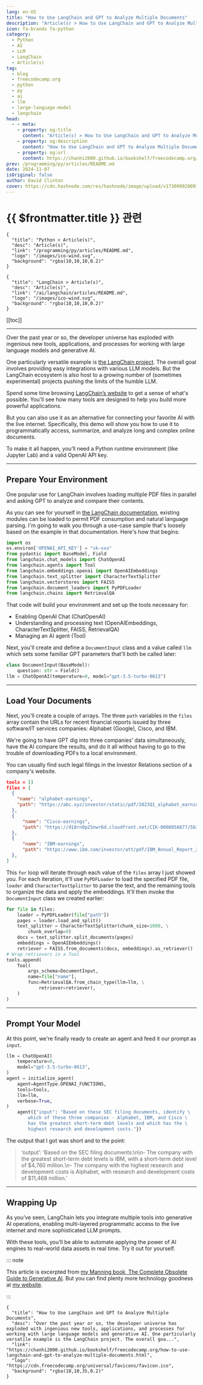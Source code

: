 ```yaml
---
lang: en-US
title: "How to Use LangChain and GPT to Analyze Multiple Documents"
description: "Article(s) > How to Use LangChain and GPT to Analyze Multiple Documents"
icon: fa-brands fa-python
category:
  - Python
  - AI
  - LLM
  - LangChain
  - Article(s)
tag:
  - blog
  - freecodecamp.org
  - python
  - py
  - ai
  - llm
  - large-language-model
  - langchain
head:
  - - meta:
    - property: og:title
      content: "Article(s) > How to Use LangChain and GPT to Analyze Multiple Documents"
    - property: og:description
      content: "How to Use LangChain and GPT to Analyze Multiple Documents"
    - property: og:url
      content: https://chanhi2000.github.io/bookshelf/freecodecamp.org/how-to-use-langchain-and-gpt-to-analyze-multiple-documents.html
prev: /programming/py/articles/README.md
date: 2024-11-07
isOriginal: false
author: David Clinton
cover: https://cdn.hashnode.com/res/hashnode/image/upload/v1730909200914/e75f3725-7453-49c0-b4e9-8b14fbc3b783.jpeg
---
```


# {{ $frontmatter.title }} 관련

```component VPCard
{
  "title": "Python > Article(s)",
  "desc": "Article(s)",
  "link": "/programming/py/articles/README.md",
  "logo": "/images/ico-wind.svg",
  "background": "rgba(10,10,10,0.2)"
}
```

```component VPCard
{
  "title": "LangChain > Article(s)",
  "desc": "Article(s)",
  "link": "/ai/langchain/articles/README.md",
  "logo": "/images/ico-wind.svg",
  "background": "rgba(10,10,10,0.2)"
}
```

[[toc]]

---

<SiteInfo
  name="How to Use LangChain and GPT to Analyze Multiple Documents"
  desc="Over the past year or so, the developer universe has exploded with ingenious new tools, applications, and processes for working with large language models and generative AI. One particularly versatile example is the LangChain project. The overall goa..."
  url="https://freecodecamp.org/news/how-to-use-langchain-and-gpt-to-analyze-multiple-documents"
  logo="https://cdn.freecodecamp.org/universal/favicons/favicon.ico"
  preview="https://cdn.hashnode.com/res/hashnode/image/upload/v1730909200914/e75f3725-7453-49c0-b4e9-8b14fbc3b783.jpeg"/>

Over the past year or so, the developer universe has exploded with ingenious new tools, applications, and processes for working with large language models and generative AI.

One particularly versatile example is [<FontIcon icon="iconfont icon-langchain"/>the LangChain project](https://langchain.com/). The overall goal involves providing easy integrations with various LLM models. But the LangChain ecosystem is also host to a growing number of (sometimes experimental) projects pushing the limits of the humble LLM.

Spend some time browsing [<FontIcon icon="iconfont icon-langchain"/>LangChain’s website](https://langchain.com/) to get a sense of what's possible. You'll see how many tools are designed to help you build more powerful applications.

But you can also use it as an alternative for connecting your favorite AI with the live internet. Specifically, this demo will show you how to use it to programmatically access, summarize, and analyze long and complex online documents.

To make it all happen, you’ll need a Python runtime environment (like Jupyter Lab) and a valid OpenAI API key.

---

## Prepare Your Environment

One popular use for LangChain involves loading multiple PDF files in parallel and asking GPT to analyze and compare their contents.

As you can see for yourself in [<FontIcon icon="iconfont icon-langchain"/>the LangChain documentation,](https://python.langchain.com/docs/integrations/toolkits/document_comparison_toolkit) existing modules can be loaded to permit PDF consumption and natural language parsing. I'm going to walk you through a use-case sample that's loosely based on the example in that documentation. Here's how that begins:

```py
import os
os.environ['OPENAI_API_KEY'] = "sk-xxx"
from pydantic import BaseModel, Field
from langchain.chat_models import ChatOpenAI
from langchain.agents import Tool
from langchain.embeddings.openai import OpenAIEmbeddings
from langchain.text_splitter import CharacterTextSplitter
from langchain.vectorstores import FAISS
from langchain.document_loaders import PyPDFLoader
from langchain.chains import RetrievalQA
```

That code will build your environment and set up the tools necessary for:

- Enabling OpenAI Chat (ChatOpenAI)
- Understanding and processing text (OpenAIEmbeddings, CharacterTextSplitter, FAISS, RetrievalQA)
- Managing an AI agent (Tool)

Next, you'll create and define a `DocumentInput` class and a value called `llm` which sets some familiar GPT parameters that'll both be called later:

```py
class DocumentInput(BaseModel):
    question: str = Field()
llm = ChatOpenAI(temperature=0, model="gpt-3.5-turbo-0613")
```

---

## Load Your Documents

Next, you'll create a couple of arrays. The three `path` variables in the `files` array contain the URLs for recent financial reports issued by three software/IT services companies: Alphabet (Google), Cisco, and IBM.

We're going to have GPT dig into three companies’ data simultaneously, have the AI compare the results, and do it all without having to go to the trouble of downloading PDFs to a local environment.

You can usually find such legal filings in the Investor Relations section of a company's website.

```json
tools = []
files = [
  {
    "name": "alphabet-earnings",
    "path": "https://abc.xyz/investor/static/pdf/2023Q1_alphabet_earnings_release.pdf",
  },
  {
      "name": "Cisco-earnings",
      "path": "https://d18rn0p25nwr6d.cloudfront.net/CIK-0000858877/5b3c172d-f7a3-4ecb-b141-03ff7af7e068.pdf",
  },
  {
      "name": "IBM-earnings",
      "path": "https://www.ibm.com/investor/att/pdf/IBM_Annual_Report_2022.pdf",
  },
]
```

This `for` loop will iterate through each value of the `files` array I just showed you. For each iteration, it'll use `PyPDFLoader` to load the specified PDF file, `loader` and `CharacterTextSplitter` to parse the text, and the remaining tools to organize the data and apply the embeddings. It'll then invoke the `DocumentInput` class we created earlier:

```py
for file in files:
    loader = PyPDFLoader(file["path"])
    pages = loader.load_and_split()
    text_splitter = CharacterTextSplitter(chunk_size=1000, \
        chunk_overlap=0)
    docs = text_splitter.split_documents(pages)
    embeddings = OpenAIEmbeddings()
    retriever = FAISS.from_documents(docs, embeddings).as_retriever()
# Wrap retrievers in a Tool
tools.append(
    Tool(
        args_schema=DocumentInput,
        name=file["name"],
        func=RetrievalQA.from_chain_type(llm=llm, \
            retriever=retriever),
    )
)
```

---

## Prompt Your Model

At this point, we're finally ready to create an agent and feed it our prompt as `input`.

```py
llm = ChatOpenAI(
    temperature=0,
    model="gpt-3.5-turbo-0613",
)
agent = initialize_agent(
    agent=AgentType.OPENAI_FUNCTIONS,
    tools=tools,
    llm=llm,
    verbose=True,
)
    agent({"input": "Based on these SEC filing documents, identify \
        which of these three companies - Alphabet, IBM, and Cisco \
        has the greatest short-term debt levels and which has the \
        highest research and development costs."})
```

The output that I got was short and to the point:

> ‘output’: ‘Based on the SEC filing documents:\\n\\n- The company with the greatest short-term debt levels is IBM, with a short-term debt level of $4,760 million.\\n- The company with the highest research and development costs is Alphabet, with research and development costs of $11,468 million.’

---

## Wrapping Up

As you’ve seen, LangChain lets you integrate multiple tools into generative AI operations, enabling multi-layered programmatic access to the live internet and more sophisticated LLM prompts.

With these tools, you’ll be able to automate applying the power of AI engines to real-world data assets in real time. Try it out for yourself.

::: note

This article is excerpted from [<FontIcon icon="fa-brands fa-amazon"/>my Manning book, The Complete Obsolete Guide to Generative AI](https://amazon.com/dp/1633436985). But you can find plenty more technology goodness at [<FontIcon icon="fas fa-globe"/>my website](https://bootstrap-it.com/).

:::

<!-- TODO: add ARTICLE CARD -->
```component VPCard
{
  "title": "How to Use LangChain and GPT to Analyze Multiple Documents",
  "desc": "Over the past year or so, the developer universe has exploded with ingenious new tools, applications, and processes for working with large language models and generative AI. One particularly versatile example is the LangChain project. The overall goa...",
  "link": "https://chanhi2000.github.io/bookshelf/freecodecamp.org/how-to-use-langchain-and-gpt-to-analyze-multiple-documents.html",
  "logo": "https://cdn.freecodecamp.org/universal/favicons/favicon.ico",
  "background": "rgba(10,10,35,0.2)"
}
```
